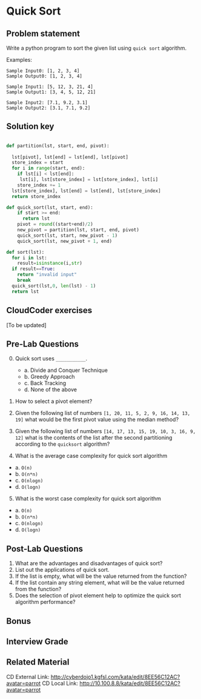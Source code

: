 # Quick Sort

## Problem statement
Write a python program to sort the given list using `quick sort` algorithm.

Examples:
```
Sample Input0: [1, 2, 3, 4]
Sample Output0: [1, 2, 3, 4]

Sample Input1: [5, 12, 3, 21, 4]
Sample Output1: [3, 4, 5, 12, 21] 

Sample Input2: [7.1, 9.2, 3.1]
Sample Output2: [3.1, 7.1, 9.2]
```

## Solution key

```python 

def partition(lst, start, end, pivot):
  
  lst[pivot], lst[end] = lst[end], lst[pivot]
  store_index = start
  for i in range(start, end):
    if lst[i] < lst[end]:
     lst[i], lst[store_index] = lst[store_index], lst[i]
    store_index += 1
  lst[store_index], lst[end] = lst[end], lst[store_index]
  return store_index

def quick_sort(lst, start, end):
    if start >= end:
      return lst
    pivot = round((start+end)/2)
    new_pivot = partition(lst, start, end, pivot)
    quick_sort(lst, start, new_pivot - 1)
    quick_sort(lst, new_pivot + 1, end)

def sort(lst):
  for i in lst:
    result=isinstance(i,str)
  if result==True:
    return "invalid input"
    break
  quick_sort(lst,0, len(lst) - 1)
  return lst

```


## CloudCoder exercises
[To be updated]



## Pre-Lab Questions

0. Quick sort uses `___________`.
	- a. Divide and Conquer Technique
	- b. Greedy Approach       
    - c. Back Tracking                 
    - d. None of the above

1. How to select a pivot element?

2. Given the following list of numbers `[1, 20, 11, 5, 2, 9, 16, 14, 13, 19]` what would be the first pivot value using the median method?

3. Given the following list of numbers `[14, 17, 13, 15, 19, 10, 3, 16, 9, 12]` what is the contents of the list after the second partitioning according to the `quicksort` algorithm?

4. What is the average case complexity for quick sort algorithm
  -  a. `O(n)`    
  - b. `O(n*n)`        
  - c. `O(nlogn)`          
  - d. `O(logn)`

5. What is the worst case complexity for quick sort algorithm
  - a. `O(n)`    
  - b. `O(n*n)`            
  - c. `O(nlogn)`           
  - d. `O(logn)`


## Post-Lab Questions

 
1. What are the advantages and disadvantages of quick sort?
2. List out the applications of quick sort.
3. If the list is empty, what will be the value returned from the function?
4. If the list contain any string element, what will be the value returned from the function?
5. Does the selection of pivot element help to optimize the quick sort algorithm performance?


## Bonus


## Interview Grade

## Related Material 

CD External Link: http://cyberdojo1.kgfsl.com/kata/edit/8EE56C12AC?avatar=parrot
CD Local Link: http://10.100.8.8/kata/edit/8EE56C12AC?avatar=parrot




